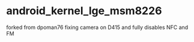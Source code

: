 # android_kernel_lge_msm8226
forked from dpoman76 fixing camera on D415 and fully disables NFC and FM
